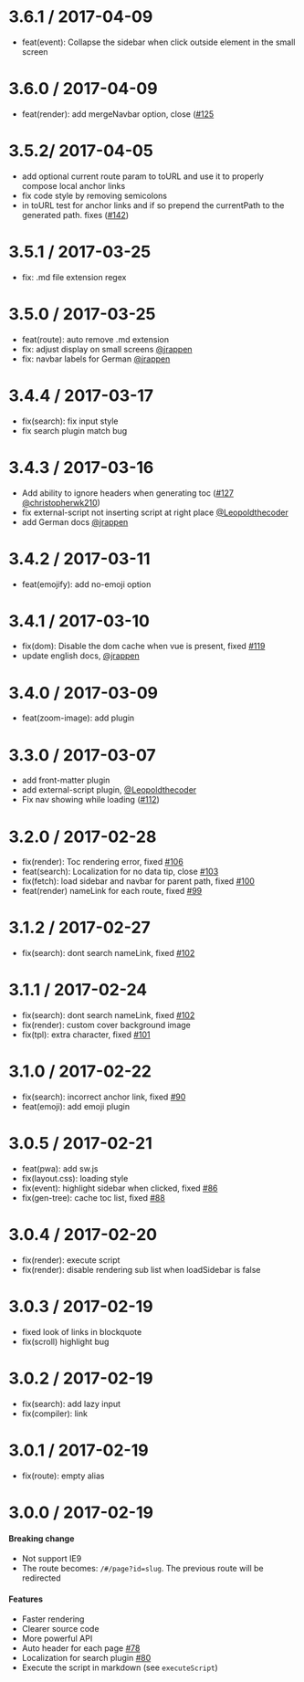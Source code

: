 
# 3.6.1 / 2017-04-09

  * feat(event): Collapse the sidebar when click outside element in the small screen

# 3.6.0 / 2017-04-09

  * feat(render): add mergeNavbar option, close ([#125](https://github.com/QingWei-Li/docsify/issues/125)

# 3.5.2/ 2017-04-05

  * add optional current route param to toURL and use it to properly compose local anchor links
  * fix code style by removing semicolons
  * in toURL test for anchor links and if so prepend the currentPath to the generated path. fixes ([#142](https://github.com/QingWei-Li/docsify/issues/142))

# 3.5.1 / 2017-03-25

  * fix: .md file extension regex

# 3.5.0 / 2017-03-25

  * feat(route): auto remove .md extension
  * fix: adjust display on small screens [@jrappen](https://github.com/jrappen)
  * fix: navbar labels for German [@jrappen](https://github.com/jrappen)

# 3.4.4 / 2017-03-17

  * fix(search): fix input style
  * fix search plugin match bug

# 3.4.3 / 2017-03-16

  * Add ability to ignore headers when generating toc ([#127](https://github.com/QingWei-Li/docsify/issues/127) [@christopherwk210](https://github.com/christopherwk210))
  * fix external-script not inserting script at right place [@Leopoldthecoder](https://github.com/Leopoldthecoder)
  * add German docs [@jrappen](https://github.com/jrappen)

# 3.4.2 / 2017-03-11

* feat(emojify): add no-emoji option

# 3.4.1 / 2017-03-10

* fix(dom): Disable the dom cache when vue is present, fixed [#119](https://github.com/QingWei-Li/docsify/issues/119)
* update english docs, [@jrappen](https://github.com/jrappen)

# 3.4.0 / 2017-03-09

* feat(zoom-image): add plugin

# 3.3.0 / 2017-03-07

* add front-matter plugin
* add external-script plugin, [@Leopoldthecoder](https://github.com/Leopoldthecoder)
* Fix nav showing while loading ([#112](https://github.com/QingWei-Li/docsify/issues/112))

# 3.2.0 / 2017-02-28

* fix(render): Toc rendering error, fixed [#106](https://github.com/QingWei-Li/docsify/issues/106)
* feat(search): Localization for no data tip, close [#103](https://github.com/QingWei-Li/docsify/issues/103)
* fix(fetch): load sidebar and navbar for parent path, fixed [#100](https://github.com/QingWei-Li/docsify/issues/100)
* feat(render) nameLink for each route, fixed [#99](https://github.com/QingWei-Li/docsify/issues/99)

# 3.1.2 / 2017-02-27

* fix(search): dont search nameLink, fixed [#102](https://github.com/QingWei-Li/docsify/issues/102)

# 3.1.1 / 2017-02-24

* fix(search): dont search nameLink, fixed [#102](https://github.com/QingWei-Li/docsify/issues/102)
* fix(render): custom cover background image
* fix(tpl): extra character, fixed [#101](https://github.com/QingWei-Li/docsify/issues/101)

# 3.1.0 / 2017-02-22

* fix(search): incorrect anchor link, fixed [#90](https://github.com/QingWei-Li/docsify/issues/90)
* feat(emoji): add emoji plugin

# 3.0.5 / 2017-02-21

* feat(pwa): add sw.js
* fix(layout.css): loading style
* fix(event): highlight sidebar when clicked, fixed [#86](https://github.com/QingWei-Li/docsify/issues/86)
* fix(gen-tree): cache toc list, fixed [#88](https://github.com/QingWei-Li/docsify/issues/88)

# 3.0.4 / 2017-02-20

* fix(render): execute script
* fix(render): disable rendering sub list when loadSidebar is false

# 3.0.3 / 2017-02-19

* fixed look of links in blockquote
* fix(scroll) highlight bug

# 3.0.2 / 2017-02-19

* fix(search): add lazy input
* fix(compiler): link

# 3.0.1 / 2017-02-19

* fix(route): empty alias

# 3.0.0 / 2017-02-19

#### Breaking change

* Not support IE9
* The route becomes: `/#/page?id=slug`. The previous route will be redirected

#### Features

* Faster rendering
* Clearer source code
* More powerful API
* Auto header for each page [#78](https://github.com/QingWei-Li/docsify/issues/78)
* Localization for search plugin [#80](https://github.com/QingWei-Li/docsify/issues/80)
* Execute the script in markdown (see `executeScript`)
